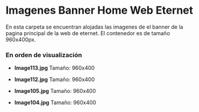 # Imagenes Banner Home Web Eternet

En esta carpeta se encuentran alojadas las imagenes de el banner de la pagina principal de la web de eternet. El contenedor es de tamaño 960x400px.

### En orden de visualización

 * **Image113.jpg** Tamaño: 960x400
 
 * **Image112.jpg** Tamaño: 960x400
 
 * **Image105.jpg** Tamaño: 960x400
 
 * **Image104.jpg** Tamaño: 960x400
